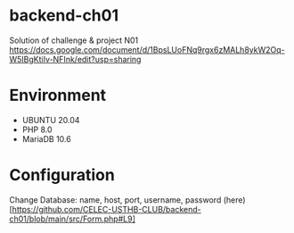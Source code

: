 # backend-ch01
Solution of challenge &amp; project N01
https://docs.google.com/document/d/1BpsLUoFNq9rgx6zMALh8ykW2Oq-W5IBgKtiIv-NFInk/edit?usp=sharing
# Environment
- UBUNTU 20.04
- PHP 8.0
- MariaDB 10.6
# Configuration
Change Database: name, host, port, username, password (here)[https://github.com/CELEC-USTHB-CLUB/backend-ch01/blob/main/src/Form.php#L9]
